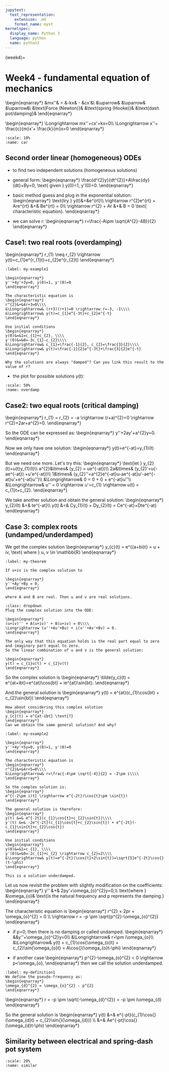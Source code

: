 ```yaml
---
jupytext:
  text_representation:
    extension: .md
    format_name: myst
kernelspec:
  display_name: Python 3
  language: python
  name: python3
---
```


(week4)=

# Week4 -  fundamental equation of mechanics

\begin{eqnarray*}
&mx''& = &-kx& - &cx'&\\
&\uparrow& &\uparrow& &\uparrow&\\
&\text{Force (Newton)}& &\text{spring (Hooke)}& &\text{dash pot/damping}&
\end{eqnarray*}

\begin{eqnarray*}
\Longrightarrow mx''+cx'+kx=0\\\\
\Longrightarrow x''+ \frac{c}{m}x'+ \frac{k}{m}x=0
\end{eqnarray*}

```{figure} /_static/figures/diff_tmp_plot.jpg
:scale: 10%
:name: car
```

## Second order linear (homogeneous) ODEs
- to find two independent solutions (homogeneous solutions)
- general form: 
\begin{eqnarray*}
\frac{d^{2}y}{dt^{2}}+A\frac{dy}{dt}+By=0, \text{ given } y(0)=1, y'(0)=0.
\end{eqnarray*}
- basic method guess and plug in the exponential solution:
\begin{eqnarray*}
\text{try } y(t)&=&e^{rt}\\\\ 
\rightarrow r^{2}e^{rt} + Are^{rt} &+& Be^{rt} = 0\\\\
\rightarrow r^{2} + Ar &+& B = 0 \text{ characteristic equation}.
\end{eqnarray*}

- we can solve r:
\begin{eqnarray*}
r=\frac{-A\pm \sqrt{A^{2}-4B}}{2}
\end{eqnarray*}

## Case1: two real roots (overdamping)
\begin{eqnarray*}
r_{1} \neq r_{2} \rightarrow y(t)=c_{1}e^{r_{1}t}+c_{2}e^{r_{2}t}
\end{eqnarray*}

````{prf:example}
:label: my-example1

\begin{eqnarray*}
y''+4y'+3y=0, y(0)=1, y'(0)=0
\end{eqnarray*}

The characteristic equation is
\begin{eqnarray*}
r^{2}&+&4r+3=0\\\\
&\Longrightarrow& (r+3)(r+1)=0 \rightarrow r=-3, -1\\\\
&\Longrightarrow& y(t)=c_{1}e^{-3t}+c_{2}e^{-t}
\end{eqnarray*}

Use initial conditions
\begin{eqnarray*}
y(0)&=&1=c_{1}+c_{2}, \\\\
y'(0)&=&0=-3c_{1}-c_{2}\\\\
&\Longrightarrow& c_{1}=\frac{-1}{2}, c_{2}=\frac{3}{2}\\\\
&\Longrightarrow& y(t)=\frac{-1}{2}e^{-3t}+\frac{3}{2}e^{-t}
\end{eqnarray*}
````

```{note}
Why the solutions are always "damped"? Can you link this result to the value of r?
```

- the plot for possible solutions y(t):
```{figure} /_static/figures/overdamp.png
:scale: 50%
:name: overdamp
```

## Case2: two equal roots (critical damping)
\begin{eqnarray*}
r_{1} = r_{2} = -a \rightarrow (r+a)^{2}=0 \rightarrow r^{2}+2ar+a^{2}=0.
\end{eqnarray*}

So the ODE can be expressed as:
\begin{eqnarray*}
y''+2ay'+a^{2}y=0.
\end{eqnarray*}

Now we only have one solution:
\begin{eqnarray*}
y(t)=e^{-at}=y_{1}(t)
\end{eqnarray*}

But we need one more. Let's try this:
\begin{eqnarray*}
\text{let } y_{2}(t)=u(t)y_{1}(t)\\\\
a^{2}&\times& (y_{2} = ue^{-at})\\\\
2a&\times& (y_{2}'=u(-ae^{-at}) +u'e^{-at})\\\\
1&\times& (y_{2}''=a^{2}e^{-at}u-ae^{-at}u'-ae^{-at}u'+e^{-at}u'')\\\\
&\Longrightarrow& 0 = 0 + 0 + e^{-at}u''\\\\
&\Longrightarrow& u'' = 0 \rightarrow u'=c_{1} \rightarrow u(t) = c_{1}t+c_{2}.
\end{eqnarray*}

We take another solution and obtain the general solution:
\begin{eqnarray*}
y_{2}(t) &=& te^{-at}\\\\
y(t) &=& Cy_{1}(t) + Dy_{2}(t) = Ce^{-at}+Dte^{-at}
\end{eqnarray*}

## Case 3: complex roots (undamped/underdamped)
We get the complex solution
\begin{eqnarray*}
y_{c}(t) = e^{(a+bi)t} = u + iv, \text{ where } u, v \in \mathbb{R}
\end{eqnarray*}

````{prf:theorem}
:label: my-theorem

If u+iv is the complex solution to

\begin{eqnarray*}
y''+Ay'+By = 0,
\end{eqnarray*}

where A and B are real. Then u and v are real solutions.

````

````{prf:proof}
:class: dropdown
Plug the complex solution into the ODE:

\begin{eqnarray*}
(u+iv)'' + A(u+iv)' + B(u+iv) = 0\\\\
\Longrightarrow (u''+Au'+Bu) + i(v''+Av'+Bv) = 0.
\end{eqnarray*}

The only way that this equation holds is the real part equal to zero and imaginary part equal to zero. 
So the linear combination of u and v is the general solution:

\begin{eqnarray*}
y(t) = c_{1}u(t) + c_{2}v(t)
\end{eqnarray*}

````
So the complex solution is
\begin{eqnarray*}
\tilde{y_c}(t) = e^{at+ibt}=e^{at}\cos{bt} + ie^{at}\sin{bt}.
\end{eqnarray*}

And the general solution is
\begin{eqnarray*}
y(t) = e^{at}(c_{1}\cos{bt} + c_{2}\sin{bt})
\end{eqnarray*}

```{note}
How about considering this complex solution
\begin{eqnarray*}
y_{c}(t) = e^{at-ibt} \text{?}
\end{eqnarray*}
Can we obtain the same general solution? And why?
```

````{prf:example}
:label: my-example2

\begin{eqnarray*}
y''+4y'+5y=0, y(0)=1, y'(0)=0
\end{eqnarray*}

The characteristic equation is
\begin{eqnarray*}
r^{2}&+&4r+5=0\\\\
&\Longrightarrow& r=\frac{-4\pm \sqrt{-4}}{2} = -2\pm i\\\\
\end{eqnarray*}

So the complex solution is:
\begin{eqnarray*}
e^{(-2\pm i)t} \rightarrow e^{-2t}(\cos{t}\pm \sin{t})
\end{eqnarray*}

The general solution is therefore:
\begin{eqnarray*}
y(t) &=& e^{-2t}(c_{1}\cos{t}+c_{2}\sin{t})\\\\
y'(t) &=& -2e^{-2t}(c_{1}\cos{t}+c_{2}\sin{t}) + e^{-2t}(-c_{1}\sin{t}+c_{2}\cos{t})
\end{eqnarray*}

Use initial conditions
\begin{eqnarray*}
y(0)&=&1=c_{1}, \\\\
y'(0)&=&0=-2c_{1}+c_{2} \rightarrow c_{2}=2\\\\
&\Longrightarrow& y(t)=e^{-2t}(\cos{t}+2\sin{t})=\sqrt{5}e^{-2t}\cos{}(t-\phi)
\end{eqnarray*}

This is a solution underdamped.

````

Let us now revisit the problem with slightly modification on the coefficients:
\begin{eqnarray*}
y'' &+& 2py'+\omega_{o}^{2}y=0,\\\\
\text{where } &\omega_{o}& \text{is the natural frequency and p represents the damping.} 
\end{eqnarray*}

The characteristic equation is
\begin{eqnarray*}
r^{2} + 2pr + \omega_{o}^{2} = 0 \\\\
\rightarrow r = -p \pm \sqrt{p^{2}-\omega_{o}^{2}}
\end{eqnarray*}

- if p=0, then there is no damping or called undamped.
\begin{eqnarray*}
&&y''+\omega_{o}^{2}y=0\\\\
&\Longrightarrow& r=\pm i\omega_{o}\\\\
&\Longrightarrow& y(t) = c_{1}\cos{\omega_{o}t} + c_{2}\sin{\omega_{o}t} = A\cos{}(\omega_{o}t-\phi)
\end{eqnarray*}

- if another case
\begin{eqnarray*}
p^{2}-\omega_{o}^{2} < 0 \rightarrow p<\omega_{o},
\end{eqnarray*}
then we call the solution underdamped.

````{prf:definition}
:label: my-definition1
We define the pseudo-frequency as:
\begin{eqnarray*}
\omega_{d}^{2} = \omega_{o}^{2} - p^{2}
\end{eqnarray*}
````

\begin{eqnarray*}
r = -p \pm \sqrt{-\omega_{d}^{2}} = -p \pm i\omega_{d}
\end{eqnarray*}

So the general solution is
\begin{eqnarray*}
y(t) &=& e^{-pt}(c_{1}\cos{}(\omega_{d}t) + c_{2}\sin{}(\omega_{d})) \\\\
&=& Ae^{-pt}\cos{}(\omega_{d}t-\phi)
\end{eqnarray*}

## Similarity between electrical and spring-dash pot system
```{figure} /_static/figures/similarity_ode.jpeg
:scale: 20%
:name: similar
```




